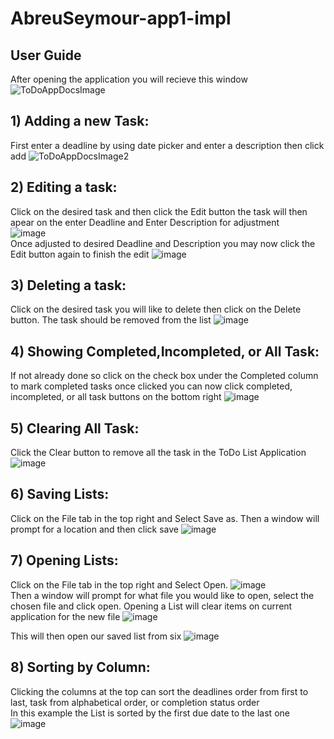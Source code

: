 # AbreuSeymour-app1-impl
## User Guide
After opening the application you will recieve this window
![ToDoAppDocsImage](https://user-images.githubusercontent.com/89706680/140659963-5ecd17ca-2eba-40cb-91ca-b544da43fbf8.PNG)
## 1) Adding a new Task:
   First enter a deadline by using date picker and enter a description then click add
  ![ToDoAppDocsImage2](https://user-images.githubusercontent.com/89706680/140660119-d4afbbac-5001-493d-a778-622a48726631.PNG)
  
## 2) Editing a task: 
   Click on the desired task and then click the Edit button the task will then apear on the enter Deadline and Enter Description for adjustment     
![image](https://user-images.githubusercontent.com/89706680/140660866-fad558e4-16c8-4829-8749-dc2962301f2d.png)                 
   Once adjusted to desired Deadline and Description you may now click the Edit button again to finish the edit
![image](https://user-images.githubusercontent.com/89706680/140660902-d34312e2-cf1d-4c3d-af69-dcdcbdba6fb7.png)

## 3) Deleting a task: 
   Click on the desired task you will like to delete then click on the Delete button. The task should be removed from the list
![image](https://user-images.githubusercontent.com/89706680/140660751-d4f257ff-32bf-449e-b5c0-aedfe0b12724.png)

## 4) Showing Completed,Incompleted, or All Task:
   If not already done so click on the check box under the Completed column to mark completed tasks once clicked you can now click completed, incompleted, or all task buttons on the bottom right
![image](https://user-images.githubusercontent.com/89706680/140661038-8ebd0841-1d92-4f79-b096-37233ad1655c.png)

## 5) Clearing All Task:
   Click the Clear button to remove all the task in the ToDo List Application
   ![image](https://user-images.githubusercontent.com/89706680/140661109-3b9ff4c1-6b35-4fe2-b758-74559f1d6080.png)
   
## 6) Saving Lists:
   Click on the File tab in the top right and Select Save as. Then a window will prompt for a location and then click save
   ![image](https://user-images.githubusercontent.com/89706680/140661227-32123c11-bfa0-41b3-a30a-3b9e057b0b6a.png)
   
## 7) Opening Lists:
   Click on the File tab in the top right and Select Open. 
![image](https://user-images.githubusercontent.com/89706680/140661329-708f8427-c9f0-4797-b698-8b866a85df60.png)           
Then a window will prompt for what file you would like to open, select the chosen file and click open. Opening a List will clear items on current application for the new file
![image](https://user-images.githubusercontent.com/89706680/140661457-03311ed1-539d-4381-acf7-742c8e57e02b.png)

This will then open our saved list from six
![image](https://user-images.githubusercontent.com/89706680/140661513-c58a56e9-ae69-41c0-b350-f9deeebb3c8f.png)

## 8) Sorting by Column:
   Clicking the columns at the top can sort the deadlines order from first to last, task from alphabetical order, or completion status order                      
    In this example the List is sorted by the first due date to the last one 
    ![image](https://user-images.githubusercontent.com/89706680/140661676-7871d47e-09e8-415f-9676-8fbc128bd0d9.png)



